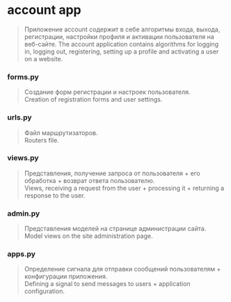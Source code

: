 # account app
> Приложение account содержит в себе алгоритмы входа, выхода, регистрации, настройки профиля и активации пользователя на веб-сайте.
> The account application contains algorithms for logging in, logging out, registering, setting up a profile and activating a user on a website.
### forms.py
> Создание форм регистрации и настроек пользователя.<br/>
> Creation of registration forms and user settings.
### urls.py
> Файл маршрутизаторов.<br/>
> Routers file.
### views.py
> Представления, получение запроса от пользователя + его обработка + возврат ответа пользователю.<br/>
> Views, receiving a request from the user + processing it + returning a response to the user.
### admin.py
> Представления моделей на странице администрации сайта.<br/>
> Model views on the site administration page.
### apps.py
> Определение сигнала для отправки сообщений пользователям + конфигурации приложения.<br/>
> Defining a signal to send messages to users + application configuration.
